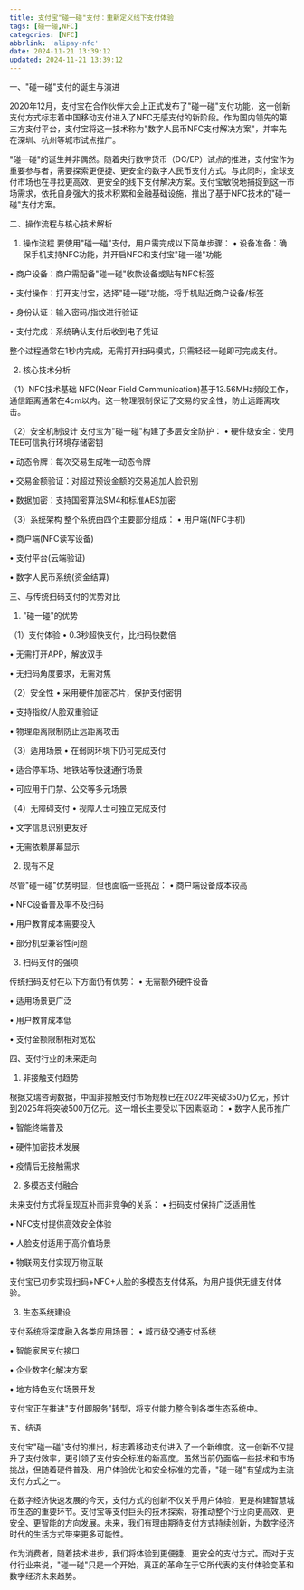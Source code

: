 ```yaml
---
title: 支付宝"碰一碰"支付：重新定义线下支付体验
tags: [碰一碰,NFC]
categories: [NFC]
abbrlink: 'alipay-nfc'
date: 2024-11-21 13:39:12
updated: 2024-11-21 13:39:12
---
```


一、"碰一碰"支付的诞生与演进

2020年12月，支付宝在合作伙伴大会上正式发布了"碰一碰"支付功能，这一创新支付方式标志着中国移动支付进入了NFC无感支付的新阶段。作为国内领先的第三方支付平台，支付宝将这一技术称为"数字人民币NFC支付解决方案"，并率先在深圳、杭州等城市试点推广。

"碰一碰"的诞生并非偶然。随着央行数字货币（DC/EP）试点的推进，支付宝作为重要参与者，需要探索更便捷、更安全的数字人民币支付方式。与此同时，全球支付市场也在寻找更高效、更安全的线下支付解决方案。支付宝敏锐地捕捉到这一市场需求，依托自身强大的技术积累和金融基础设施，推出了基于NFC技术的"碰一碰"支付方案。

二、操作流程与核心技术解析

1. 操作流程
   要使用"碰一碰"支付，用户需完成以下简单步骤：
   • 设备准备：确保手机支持NFC功能，并开启NFC和支付宝"碰一碰"功能

• 商户设备：商户需配备"碰一碰"收款设备或贴有NFC标签

• 支付操作：打开支付宝，选择"碰一碰"功能，将手机贴近商户设备/标签

• 身份认证：输入密码/指纹进行验证

• 支付完成：系统确认支付后收到电子凭证


整个过程通常在1秒内完成，无需打开扫码模式，只需轻轻一碰即可完成支付。

2. 核心技术分析

（1）NFC技术基础
NFC(Near Field Communication)基于13.56MHz频段工作，通信距离通常在4cm以内。这一物理限制保证了交易的安全性，防止远距离攻击。

（2）安全机制设计
支付宝为"碰一碰"构建了多层安全防护：
• 硬件级安全：使用TEE可信执行环境存储密钥

• 动态令牌：每次交易生成唯一动态令牌

• 交易金额验证：对超过预设金额的交易追加人脸识别

• 数据加密：支持国密算法SM4和标准AES加密


（3）系统架构
整个系统由四个主要部分组成：
• 用户端(NFC手机)

• 商户端(NFC读写设备)

• 支付平台(云端验证)

• 数字人民币系统(资金结算)


三、与传统扫码支付的优势对比

1. "碰一碰"的优势

（1）支付体验
• 0.3秒超快支付，比扫码快数倍

• 无需打开APP，解放双手

• 无扫码角度要求，无需对焦


（2）安全性
• 采用硬件加密芯片，保护支付密钥

• 支持指纹/人脸双重验证

• 物理距离限制防止远距离攻击


（3）适用场景
• 在弱网环境下仍可完成支付

• 适合停车场、地铁站等快速通行场景

• 可应用于门禁、公交等多元场景


（4）无障碍支付
• 视障人士可独立完成支付

• 文字信息识别更友好

• 无需依赖屏幕显示


2. 现有不足

尽管"碰一碰"优势明显，但也面临一些挑战：
• 商户端设备成本较高

• NFC设备普及率不及扫码

• 用户教育成本需要投入

• 部分机型兼容性问题


3. 扫码支付的强项

传统扫码支付在以下方面仍有优势：
• 无需额外硬件设备

• 适用场景更广泛

• 用户教育成本低

• 支付金额限制相对宽松


四、支付行业的未来走向

1. 非接触支付趋势

根据艾瑞咨询数据，中国非接触支付市场规模已在2022年突破350万亿元，预计到2025年将突破500万亿元。这一增长主要受以下因素驱动：
• 数字人民币推广

• 智能终端普及

• 硬件加密技术发展

• 疫情后无接触需求


2. 多模态支付融合

未来支付方式将呈现互补而非竞争的关系：
• 扫码支付保持广泛适用性

• NFC支付提供高效安全体验

• 人脸支付适用于高价值场景

• 物联网支付实现万物互联


支付宝已初步实现扫码+NFC+人脸的多模态支付体系，为用户提供无缝支付体验。

3. 生态系统建设

支付系统将深度融入各类应用场景：
• 城市级交通支付系统

• 智能家居支付接口

• 企业数字化解决方案

• 地方特色支付场景开发


支付宝正在推进"支付即服务"转型，将支付能力整合到各类生态系统中。

五、结语

支付宝"碰一碰"支付的推出，标志着移动支付进入了一个新维度。这一创新不仅提升了支付效率，更引领了支付安全标准的新高度。虽然当前仍面临一些技术和市场挑战，但随着硬件普及、用户体验优化和安全标准的完善，"碰一碰"有望成为主流支付方式之一。

在数字经济快速发展的今天，支付方式的创新不仅关乎用户体验，更是构建智慧城市生态的重要环节。支付宝等支付巨头的技术探索，将推动整个行业向更高效、更安全、更智能的方向发展。未来，我们有理由期待支付方式持续创新，为数字经济时代的生活方式带来更多可能性。

作为消费者，随着技术进步，我们将体验到更便捷、更安全的支付方式。而对于支付行业来说，"碰一碰"只是一个开始，真正的革命在于它所代表的支付体验变革和数字经济未来趋势。
